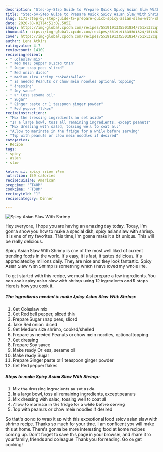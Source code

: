 ```yaml
---
description: "Step-by-Step Guide to Prepare Quick Spicy Asian Slaw With Shrimp"
title: "Step-by-Step Guide to Prepare Quick Spicy Asian Slaw With Shrimp"
slug: 1173-step-by-step-guide-to-prepare-quick-spicy-asian-slaw-with-shrimp
date: 2020-08-02T14:51:02.505Z
image: https://img-global.cpcdn.com/recipes/5519191335501824/751x532cq70/spicy-asian-slaw-with-shrimp-recipe-main-photo.jpg
thumbnail: https://img-global.cpcdn.com/recipes/5519191335501824/751x532cq70/spicy-asian-slaw-with-shrimp-recipe-main-photo.jpg
cover: https://img-global.cpcdn.com/recipes/5519191335501824/751x532cq70/spicy-asian-slaw-with-shrimp-recipe-main-photo.jpg
author: Lena Atkins
ratingvalue: 4.7
reviewcount: 14109
recipeingredient:
- " Coleslaw mix"
- " Red bell pepper sliced thin"
- " Sugar snap peas sliced"
- " Red onion diced"
- " Medium size shrimp cookedshelled"
- " as needed Peanuts or chow mein noodles optional topping"
- " dressing"
- " Soy sauce"
- " Or less sesame oil"
- " Sugar"
- " Ginger paste or 1 teaspoon ginger powder"
- " Red pepper flakes"
recipeinstructions:
- "Mix the dressing ingredients an set aside"
- "In a large bowl, toss all remaining ingredients, except peanuts"
- "Mix dressing with salad, tossing well to coat all"
- "Allow to marinate in the fridge for a while before serving"
- "Top with peanuts or chow mein noodles if desired"
categories:
- Recipe
tags:
- spicy
- asian
- slaw

katakunci: spicy asian slaw 
nutrition: 159 calories
recipecuisine: American
preptime: "PT40M"
cooktime: "PT38M"
recipeyield: "1"
recipecategory: Dinner

---
```



![Spicy Asian Slaw With Shrimp](https://img-global.cpcdn.com/recipes/5519191335501824/751x532cq70/spicy-asian-slaw-with-shrimp-recipe-main-photo.jpg)

Hey everyone, I hope you are having an amazing day today. Today, I'm gonna show you how to make a special dish, spicy asian slaw with shrimp. It is one of my favorites. This time, I'm gonna make it a bit unique. This will be really delicious.



Spicy Asian Slaw With Shrimp is one of the most well liked of current trending foods in the world. It's easy, it is fast, it tastes delicious. It's appreciated by millions daily. They are nice and they look fantastic. Spicy Asian Slaw With Shrimp is something which I have loved my whole life.


To get started with this recipe, we must first prepare a few ingredients. You can cook spicy asian slaw with shrimp using 12 ingredients and 5 steps. Here is how you cook it.

<!--inarticleads1-->

##### The ingredients needed to make Spicy Asian Slaw With Shrimp:

1. Get  Coleslaw mix
1. Get  Red bell pepper, sliced thin
1. Prepare  Sugar snap peas, sliced
1. Take  Red onion, diced
1. Get  Medium size shrimp, cooked/shelled
1. Prepare  as needed Peanuts or chow mein noodles, optional topping
1. Get  dressing
1. Prepare  Soy sauce
1. Make ready  Or less, sesame oil
1. Make ready  Sugar
1. Prepare  Ginger paste or 1 teaspoon ginger powder
1. Get  Red pepper flakes




<!--inarticleads2-->

##### Steps to make Spicy Asian Slaw With Shrimp:

1. Mix the dressing ingredients an set aside
1. In a large bowl, toss all remaining ingredients, except peanuts
1. Mix dressing with salad, tossing well to coat all
1. Allow to marinate in the fridge for a while before serving
1. Top with peanuts or chow mein noodles if desired




So that's going to wrap it up with this exceptional food spicy asian slaw with shrimp recipe. Thanks so much for your time. I am confident you will make this at home. There's gonna be more interesting food at home recipes coming up. Don't forget to save this page in your browser, and share it to your family, friends and colleague. Thank you for reading. Go on get cooking!
